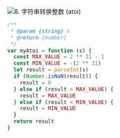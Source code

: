 ![8. 字符串转换整数 (atoi)](https://leetcode.cn/problems/string-to-integer-atoi/)

```js
/**
 * @param {string} s
 * @return {number}
 */
var myAtoi = function (s) {
  const MAX_VALUE = 2 ** 31 - 1
  const MIN_VALUE = -(2 ** 31)
  let result = parseInt(s)
  if (Number.isNaN(result)) {
    result = 0
  } else if (result > MAX_VALUE) {
    result = MAX_VALUE
  } else if (result < MIN_VALUE) {
    result = MIN_VALUE
  }
  return result
}
```
